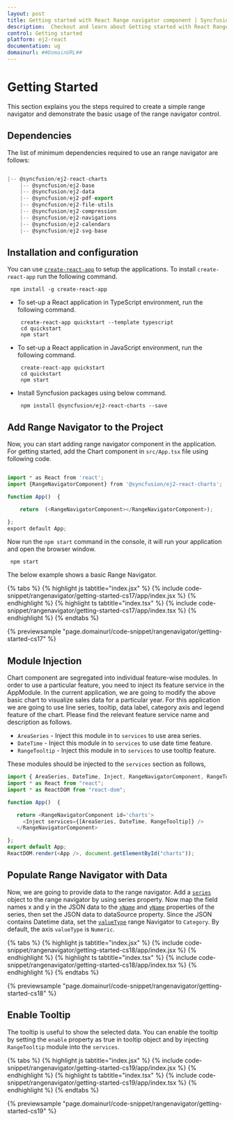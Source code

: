 ```yaml
---
layout: post
title: Getting started with React Range navigator component | Syncfusion
description:  Checkout and learn about Getting started with React Range navigator component of Syncfusion Essential JS 2 and more details.
control: Getting started 
platform: ej2-react
documentation: ug
domainurl: ##DomainURL##
---
```


# Getting Started

This section explains you the steps required to create a simple range navigator and demonstrate the basic usage of the range navigator control.

## Dependencies

The list of minimum dependencies required to use an range navigator are follows:

```javascript

|-- @syncfusion/ej2-react-charts
    |-- @syncfusion/ej2-base
    |-- @syncfusion/ej2-data
    |-- @syncfusion/ej2-pdf-export
    |-- @syncfusion/ej2-file-utils
    |-- @syncfusion/ej2-compression
    |-- @syncfusion/ej2-navigations
    |-- @syncfusion/ej2-calendars
    |-- @syncfusion/ej2-svg-base

```

## Installation and configuration

You can use [`create-react-app`](https://github.com/facebookincubator/create-react-app) to setup the applications.
To install `create-react-app` run the following command.

   ```
    npm install -g create-react-app
   ```

* To set-up a React application in TypeScript environment, run the following command.

    ```
     create-react-app quickstart --template typescript
     cd quickstart
     npm start
   ```
* To set-up a React application in JavaScript environment, run the following command.
   ```
    create-react-app quickstart
    cd quickstart
    npm start
   ```

* Install Syncfusion packages using below command.

  ```
   npm install @syncfusion/ej2-react-charts --save
  ```

## Add Range Navigator to the Project

Now, you can start adding range navigator component in the application.
For getting started, add the Chart component in `src/App.tsx` file using following code.

```ts

import * as React from 'react';
import {RangeNavigatorComponent} from '@syncfusion/ej2-react-charts';

function App()  {

    return  (<RangeNavigatorComponent></RangeNavigatorComponent>);

};
export default App;

```

Now run the `npm start` command in the console, it will run your application and open the browser window.

  ```
   npm start
  ```

The below example shows a basic Range Navigator.

{% tabs %}
{% highlight js tabtitle="index.jsx" %}
{% include code-snippet/rangenavigator/getting-started-cs17/app/index.jsx %}
{% endhighlight %}
{% highlight ts tabtitle="index.tsx" %}
{% include code-snippet/rangenavigator/getting-started-cs17/app/index.tsx %}
{% endhighlight %}
{% endtabs %}

 {% previewsample "page.domainurl/code-snippet/rangenavigator/getting-started-cs17" %}

## Module Injection

Chart component are segregated into individual feature-wise modules. In order to use a particular feature, you need to inject its feature service in the AppModule. In the current application, we are going to modify the above basic chart to visualize sales data for a particular year. For this application we are going to use line series, tooltip, data label, category axis and legend feature of the chart. Please find the relevant feature service name and description as follows.

* `AreaSeries` - Inject this module in to `services` to use area series.
* `DateTime` - Inject this module in to `services` to use date time feature.
* `RangeTooltip` - Inject this module in to `services` to use tooltip feature.

These modules should be injected to the `services` section as follows,

 ```javascript
import { AreaSeries, DateTime, Inject, RangeNavigatorComponent, RangeTooltip} from '@syncfusion/ej2-react-charts';
import * as React from "react";
import * as ReactDOM from "react-dom";

function App()  {

    return <RangeNavigatorComponent id='charts'>
      <Inject services={[AreaSeries, DateTime, RangeTooltip]} />
    </RangeNavigatorComponent>

};
export default App;
ReactDOM.render(<App />, document.getElementById("charts"));

 ```

## Populate Range Navigator with Data

Now, we are going to provide data to the range navigator. Add a [`series`](https://ej2.syncfusion.com/react/documentation/api/range-navigator/rangeNavigatorSeriesModel/) object to the range navigator by using series property. Now map the field names x and y in the JSON data to the [`xName`](https://ej2.syncfusion.com/react/documentation/api/range-navigator/rangeNavigatorSeriesModel/#xname) and [`yName`](https://ej2.syncfusion.com/react/documentation/api/range-navigator/rangeNavigatorSeriesModel/#yname) properties of the series, then set the JSON data to dataSource property.
Since the JSON contains Datetime data, set the [`valueType`](https://ej2.syncfusion.com/react/documentation/api/range-navigator/rangeNavigatorModel/#valuetype) range Navigator to `Category`. By default, the axis `valueType` is `Numeric`.

{% tabs %}
{% highlight js tabtitle="index.jsx" %}
{% include code-snippet/rangenavigator/getting-started-cs18/app/index.jsx %}
{% endhighlight %}
{% highlight ts tabtitle="index.tsx" %}
{% include code-snippet/rangenavigator/getting-started-cs18/app/index.tsx %}
{% endhighlight %}
{% endtabs %}

 {% previewsample "page.domainurl/code-snippet/rangenavigator/getting-started-cs18" %}

## Enable Tooltip

The tooltip is useful to show the selected data. You can enable the tooltip by setting the `enable` property as true in tooltip object and by injecting `RangeTooltip` module into the `services`.

{% tabs %}
{% highlight js tabtitle="index.jsx" %}
{% include code-snippet/rangenavigator/getting-started-cs19/app/index.jsx %}
{% endhighlight %}
{% highlight ts tabtitle="index.tsx" %}
{% include code-snippet/rangenavigator/getting-started-cs19/app/index.tsx %}
{% endhighlight %}
{% endtabs %}

 {% previewsample "page.domainurl/code-snippet/rangenavigator/getting-started-cs19" %}